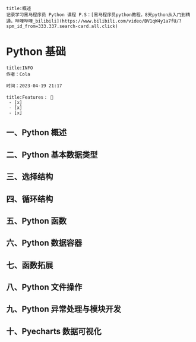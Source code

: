 

```ad-summary
title:概述
记录学习黑马程序员 Python 课程 P.S：[黑马程序员python教程，8天python从入门到精通，哔哩哔哩_bilibili](https://www.bilibili.com/video/BV1qW4y1a7fU/?spm_id_from=333.337.search-card.all.click)
```

# Python 基础

```ad-tip
title:INFO
作者：Cola

时间：2023-04-19 21:17 
```

```ad-todo
title:Features： 🐔
 - [x] 
 - [x] 
 - [x] 
```

## 一、Python 概述


## 二、Python 基本数据类型


## 三、选择结构

## 四、循环结构

## 五、Python 函数

## 六、Python 数据容器

## 七、函数拓展

## 八、Python 文件操作

## 九、Python 异常处理与模块开发

## 十、Pyecharts 数据可视化




